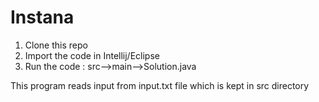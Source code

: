 # Instana

1. Clone this repo
2. Import the code in Intellij/Eclipse
3. Run the code : src-->main-->Solution.java

This program reads input from input.txt file 
which is kept in src directory